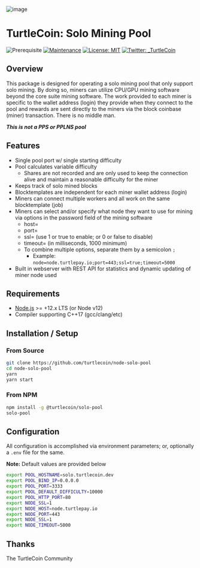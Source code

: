![image](https://user-images.githubusercontent.com/34389545/35821974-62e0e25c-0a70-11e8-87dd-2cfffeb6ed47.png)

# TurtleCoin: Solo Mining Pool

![Prerequisite](https://img.shields.io/badge/node-%3E%3D12-blue.svg) [![Maintenance](https://img.shields.io/badge/Maintained%3F-yes-green.svg)](https://github.com/turtlecoin/node-solo-pool/graphs/commit-activity) [![License: MIT](https://img.shields.io/badge/License-MIT-green.svg)](https://github.com/turtlecoin/node-solo-pool/blob/master/LICENSE) [![Twitter: _TurtleCoin](https://img.shields.io/twitter/follow/_TurtleCoin.svg?style=social)](https://twitter.com/_TurtleCoin)

## Overview

This package is designed for operating a solo mining pool that only support solo mining. By doing so, miners can utilize CPU/GPU mining software beyond the core suite mining software. The work provided to each miner is specific to the wallet address (login) they provide when they connect to the pool and rewards are sent directly to the miners via the block coinbase (miner) transaction. There is no middle man.

***This is not a PPS or PPLNS pool***

## Features

* Single pool port w/ single starting difficulty
* Pool calculates variable difficulty
  * Shares are not recorded and are only used to keep the connection alive and maintain a reasonable difficulty for the miner
* Keeps track of solo mined blocks
* Blocktemplates are independent for each miner wallet address (login)
* Miners can connect multiple workers and all work on the same blocktemplate (job)
* Miners can select and/or specify what node they want to use for mining via options in the password field of the mining software
  * host=<hostname>
  * port=<port>
  * ssl=<ssl> (use 1 or true to enable; or 0 or false to disable)
  * timeout=<timeout> (in milliseconds, 1000 minimum)
  * To combine multiple options, separate them by a semicolon `;`
    * Example: `node=node.turtlepay.io;port=443;ssl=true;timeout=5000`
* Built in webserver with REST API for statistics and dynamic updating of miner node used
    
## Requirements

* [Node.js](https://nodejs.org) >= +12.x LTS (or Node v12)
* Compiler supporting C++17 (gcc/clang/etc)

## Installation / Setup

### From Source

```bash
git clone https://github.com/turtlecoin/node-solo-pool
cd node-solo-pool
yarn
yarn start
```

### From NPM

```bash
npm install -g @turtlecoin/solo-pool
solo-pool
```

## Configuration

All configuration is accomplished via environment parameters; or, optionally a `.env` file for the same.

**Note:** Default values are provided below

```bash
export POOL_HOSTNAME=solo.turtlecoin.dev
export POOL_BIND_IP=0.0.0.0
export POOL_PORT=3333
export POOL_DEFAULT_DIFFICULTY=10000
export POOL_HTTP_PORT=80
export NODE_SSL=1
export NODE_HOST=node.turtlepay.io
export NODE_PORT=443
export NODE_SSL=1
export NODE_TIMEOUT=5000
```

## Thanks
The TurtleCoin Community
